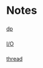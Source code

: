 # Notes


###
[dp](https://github.com/lllichen/Notes/blob/master/dp.md "动态规划")


###
[I/O](https://segmentfault.com/a/1190000003063859 "I/O详解")

###
[thread](https://github.com/lllichen/Notes/blob/master/thread "thread")

